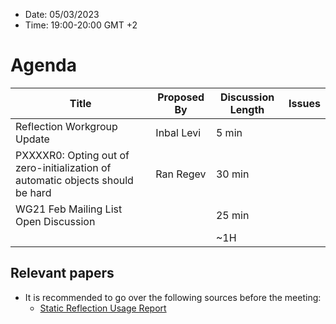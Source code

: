 * Date: 05/03/2023
* Time: 19:00-20:00 GMT +2

# Agenda

| Title | Proposed By | Discussion Length | Issues       |
|----------|-------------|-------------|----------------|
| Reflection Workgroup Update | Inbal Levi | 5 min |      |
| PXXXXR0: Opting out of zero-initialization of automatic objects should be hard | Ran Regev | 30 min | |
| WG21 Feb Mailing List Open Discussion |  | 25 min  |       |
|                     |   | ~1H      |   |

## Relevant papers

* It is recommended to go over the following sources before the meeting:
  * [Static Reflection Usage Report](https://docs.google.com/document/d/1yph7qXXev6U77u2ODOY-xhEkXW611yRt/edit?usp=share_link&ouid=104773479574624321244&rtpof=true&sd=true)
